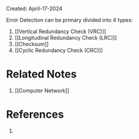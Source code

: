 Created: April-17-2024

Error Detection can be primary divided into 4 types:

1. [[Vertical Redundancy Check (VRC)]]
2. [[Longitudinal Redundancy Check (LRC)]]
3. [[Checksum]]
4. [[Cyclic Redundancy Check (CRC)]]

# Related Notes

1. [[Computer Network]]
# References

1. 